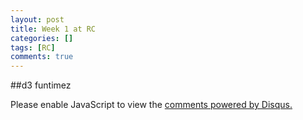 ```yaml
---
layout: post
title: Week 1 at RC
categories: []
tags: [RC]
comments: true
---
```


<script src = "http://d3js.org/d3.v3.min.js"></script>

##d3 funtimez

<div id="example"></div>
<script>


		var dataArray = [];

	for (var i=0, t=50; i<t; i++) {
    		dataArray.push(Math.round(Math.random() * t))
		};
		
		var height = 300;

		var barWidth = 10

		var width = dataArray.length * (barWidth + 10);

		

		var canvas = d3.select("div#example")
						.append("svg")
						 
						.attr("width", width + 50)
						.attr("height", height + 50)
						.append("g")												//this groups all the SVG elements
						.attr("transform", "translate(0,300)"); 					//if you're using this, remember this is not independent from 											
						

		var heightScale = 	d3.scale.linear()
							.domain([0, Math.max.apply(Math, dataArray)]) 		// continuous input domain; scales according to the max value
							.range([0, height ]);									// continuous output range


		var colorScale = d3.scale.linear()
							.domain([0, dataArray.length]) 
							.range(["red","blue"]);

		var myMouseoverFunction = function() {
				var rectangle_col = d3.select(this);
				rectangle_col.transition()
				.duration(500)
				.attr("fill", "purple")
				.attr("height", rectangle_col.attr("height")*1 - 10);
			}

		var bars = canvas.selectAll("rect")
							.data(dataArray)
							.enter()
								.append("rect")
								.attr("height", 0)
								.attr("width", barWidth)
								.attr("x", function(d,i){ return i*(-barWidth-5); })
								
								.attr("transform", "rotate(180)")
								.on("mouseover", myMouseoverFunction)
								.attr("fill", function(d,i){return colorScale(i)	} )
									.transition()
									.duration(500)
									.attr("height", function(d){ return heightScale(d);});
									

									
								

		
	</script>


During my first week at RC I've been getting to grips with [d3.js](http://d3js.org/), the javascript library for data visualisation. Almost everything about javascript and d3 is new to me, but I've decided that making pretty things that execute in your browser is FUN. A great resource for learning d3 is the book [Interactive Data Visualization](http://chimera.labs.oreilly.com/books/1230000000345/), which is available for free online. 

In the visualisation above, I've generated some random numbers between 0 and 100 and stuck them in an array. The heights of the bars are proportional to the size of the numbers in the array; in d3 this is achieved using a technique called *binding*, which is essentially a way of mapping data to visuals. Then I applied some *transitions*; this is where some action, like a colour change or a movement, is applied smoothly over time. There are three transitions here:

1. The bars grow to their initial height at the start
2. The colours transition to purple when you hover your mouse over them
3. The bars shrink when you hover over them

Finally, I've used a linear colour scale to colour the bars from red to blue horizontally from left to right. Obviously this chart isn't very useful right now, but pretty soon I'll be applying what I've learned to some real data. Code for this visualisation is available [here](https://github.com/linbug/d3/blob/master/d3lecture4.html).

-----------------------------------------------------------------------------------------------------------------------------------------------------

## Week 1 at RC

In truth, I put that d3 animation at the top because I couldn't figure out how to initialise it when you scroll to it :p. I meant to start this post with: how is RC going? In a sentence, I'd say:

"It's a bit overwhelming but I'm learning a lot, and it's a lot of fun!"

In list form, I'd say I've achieved these things:

- learned about classes in Python by pairing with [Shad](https://github.com/Shadhopson) on a text-based [game](https://github.com/linbug/dragold) (we didn't finish it but we learned stuff)
- learned that [pudb](https://pypi.python.org/pypi/pudb) is a good Python debugger, and that I want to try it out
- finally got [Glock](https://github.com/linbug/Glock) working on my computer, so now I can track my activities at RC
- got [jekyll](https://jekyllrb.com/) (the blog platform I'm using) working on my computer (with help from [Duncan](https://github.com/adregan)) so that I can now preview posts on my computer before pushing them (this has made my blogging SO MUCH EASIER)
- learned about a whole lot of cool functionalities in my text editor [Sublime Text](http://www.sublimetext.com/) (thanks to [Sher Minn](https://github.com/piratefsh)), like git integration and jekyll templates
- got started with learning d3 (see above)
- went to [Mary's](http://maryrosecook.com/) intermediate git workshop, and later did my very first fast-forward merge (at least, the first where I knew what was going on)
- found out how to make my git logs [pretty](https://coderwall.com/p/euwpig/a-better-git-log)
- met a whole load of enthusiastic programmers, some of whom I lynch mobbed during One Night Ultimate Werewolf
- waited probably a cumulative 3 hours for subway trains

At the start I felt a bit lost and like I was scrabbling around trying to decide what to do. However, that seems to have abated a bit since I got started on something. What I really want is to come up with a bigger project idea that'll keep me busy for a few weeks. I also want to try and pair more, because I really enjoy working collaboratively on coding projects.

I'm excited for tomorrow and to get programming again. Bring on Week 2!

<div id="disqus_thread"></div>
<script type="text/javascript">
    /* * * CONFIGURATION VARIABLES * * */
    var disqus_shortname = 'linbug';
    
    /* * * DON'T EDIT BELOW THIS LINE * * */
    (function() {
        var dsq = document.createElement('script'); dsq.type = 'text/javascript'; dsq.async = true;
        dsq.src = '//' + disqus_shortname + '.disqus.com/embed.js';
        (document.getElementsByTagName('head')[0] || document.getElementsByTagName('body')[0]).appendChild(dsq);
    })();
</script>
<noscript>Please enable JavaScript to view the <a href="https://disqus.com/?ref_noscript" rel="nofollow">comments powered by Disqus.</a></noscript>




	